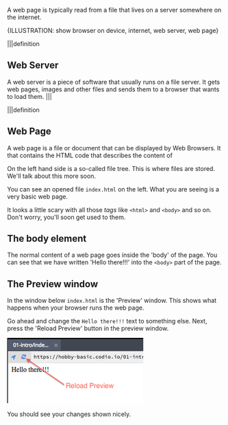 A web page is typically read from a file that lives on a server somewhere on the internet.

{ILLUSTRATION: show browser on device, internet, web server, web page}

|||definition
## Web Server 
A web server is a piece of software that usually runs on a file server. It gets web pages, images and other files and sends them to a browser that wants to load them.
|||

|||definition
## Web Page
A web page is a file or document that can be displayed by Web Browsers. It that contains the HTML code that describes the content of 

On the left hand side is a so-called file tree. This is where files are stored. We'll talk about this more soon.

You can see an opened file `index.html` on the left. What you are seeing is a very basic web page.

It looks a little scary with all those *tags* like `<html>` and `<body>` and so on. Don't worry, you'll soon get used to them. 

## The body element
The normal content of a web page goes inside the 'body' of the page. You can see that we have written 'Hello there!!!' into the `<body>` part of the page.

## The Preview window
In the window below `index.html` is the 'Preview' window. This shows what happens when your browser runs the web page.

Go ahead and change the `Hello there!!!` text to something else. Next, press the 'Reload Preview' button in the preview window.

![](.guides/img/reload.png)


You should see your changes shown nicely.





